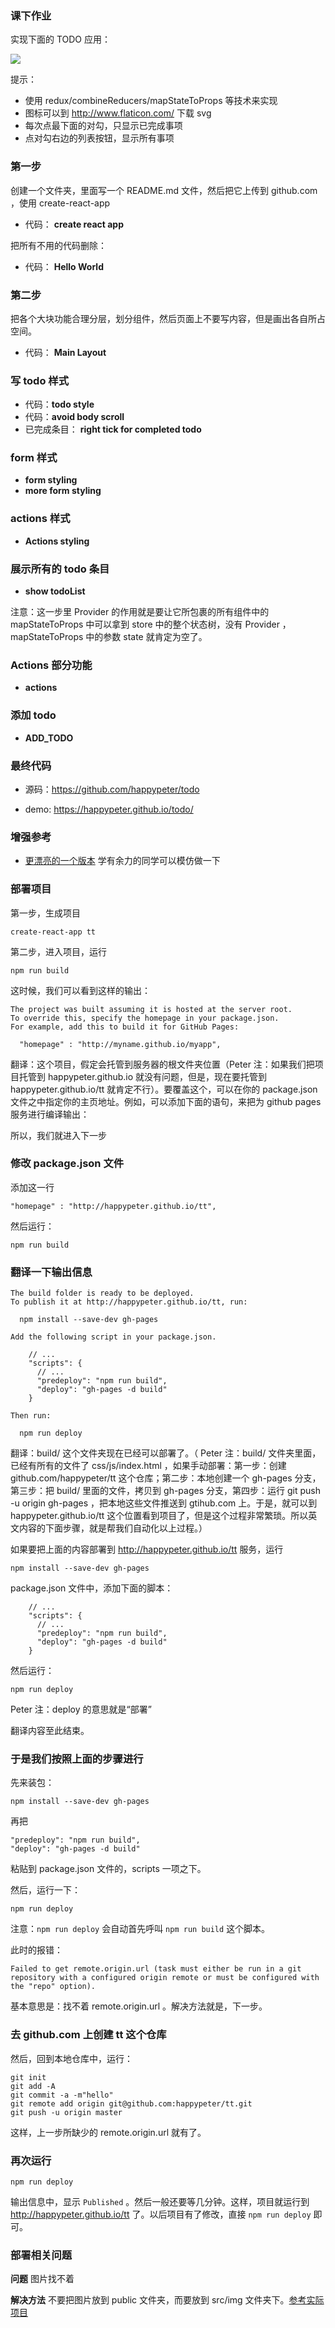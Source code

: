 ### 课下作业

实现下面的 TODO 应用：

![](http://digicity-1253322599.costj.myqcloud.com/todo.png)

提示：

- 使用 redux/combineReducers/mapStateToProps 等技术来实现
- 图标可以到  http://www.flaticon.com/ 下载 svg
- 每次点最下面的对勾，只显示已完成事项
- 点对勾右边的列表按钮，显示所有事项

### 第一步

创建一个文件夹，里面写一个 README.md 文件，然后把它上传到 github.com ，使用 create-react-app


- 代码： **create react app**

把所有不用的代码删除：

- 代码： **Hello World**


### 第二步

把各个大块功能合理分层，划分组件，然后页面上不要写内容，但是画出各自所占空间。

- 代码： **Main Layout**

### 写 todo 样式

- 代码：**todo style**
- 代码：**avoid body scroll**
- 已完成条目： **right tick for completed todo**

### form 样式

- **form styling**
- **more form styling**

### actions 样式

- **Actions styling**

### 展示所有的 todo 条目

- **show todoList**

注意：这一步里 Provider 的作用就是要让它所包裹的所有组件中的 mapStateToProps 中可以拿到 store 中的整个状态树，没有 Provider ，mapStateToProps 中的参数 state 就肯定为空了。

### Actions 部分功能

- **actions**

### 添加 todo

- **ADD_TODO**

### 最终代码

- 源码：https://github.com/happypeter/todo

- demo: https://happypeter.github.io/todo/

### 增强参考

- [更漂亮的一个版本](https://codepen.io/iamjoshellis/pen/zBjEpL) 学有余力的同学可以模仿做一下


### 部署项目


第一步，生成项目

```
create-react-app tt
```

第二步，进入项目，运行

```
npm run build
```

这时候，我们可以看到这样的输出：

```
The project was built assuming it is hosted at the server root.
To override this, specify the homepage in your package.json.
For example, add this to build it for GitHub Pages:

  "homepage" : "http://myname.github.io/myapp",

```

翻译：这个项目，假定会托管到服务器的根文件夹位置（Peter 注：如果我们把项目托管到 happypeter.github.io 就没有问题，但是，现在要托管到 happypeter.github.io/tt 就肯定不行）。要覆盖这个，可以在你的 package.json 文件之中指定你的主页地址。例如，可以添加下面的语句，来把为 github pages 服务进行编译输出：

所以，我们就进入下一步

### 修改 package.json 文件

添加这一行

```
"homepage" : "http://happypeter.github.io/tt",
```

然后运行：

```
npm run build
```

### 翻译一下输出信息

```
The build folder is ready to be deployed.
To publish it at http://happypeter.github.io/tt, run:

  npm install --save-dev gh-pages

Add the following script in your package.json.

    // ...
    "scripts": {
      // ...
      "predeploy": "npm run build",
      "deploy": "gh-pages -d build"
    }

Then run:

  npm run deploy
```

翻译：build/ 这个文件夹现在已经可以部署了。（ Peter 注：build/ 文件夹里面，已经有所有的文件了 css/js/index.html ，如果手动部署：第一步：创建 github.com/happypeter/tt 这个仓库；第二步：本地创建一个 gh-pages 分支，第三步：把 build/ 里面的文件，拷贝到 gh-pages 分支，第四步：运行 git push -u origin gh-pages ，把本地这些文件推送到 gtihub.com 上。于是，就可以到 happypeter.github.io/tt 这个位置看到项目了，但是这个过程非常繁琐。所以英文内容的下面步骤，就是帮我们自动化以上过程。）

如果要把上面的内容部署到 http://happypeter.github.io/tt 服务，运行

```
npm install --save-dev gh-pages
```

package.json 文件中，添加下面的脚本：

```
    // ...
    "scripts": {
      // ...
      "predeploy": "npm run build",
      "deploy": "gh-pages -d build"
    }
```

然后运行：

```
npm run deploy
```

Peter 注：deploy 的意思就是“部署”

翻译内容至此结束。

### 于是我们按照上面的步骤进行

先来装包：

```
npm install --save-dev gh-pages
```

再把

```
"predeploy": "npm run build",
"deploy": "gh-pages -d build"
```

粘贴到 package.json 文件的，scripts 一项之下。

然后，运行一下：

```
npm run deploy
```

注意：`npm run deploy` 会自动首先呼叫 `npm run build` 这个脚本。

此时的报错：

```
Failed to get remote.origin.url (task must either be run in a git repository with a configured origin remote or must be configured with the "repo" option).
```

基本意思是：找不着 remote.origin.url 。解决方法就是，下一步。


### 去 github.com 上创建 tt 这个仓库


然后，回到本地仓库中，运行：

```
git init
git add -A
git commit -a -m"hello"
git remote add origin git@github.com:happypeter/tt.git
git push -u origin master
```

这样，上一步所缺少的 remote.origin.url 就有了。



### 再次运行


```
npm run deploy
```

输出信息中，显示 `Published` 。然后一般还要等几分钟。这样，项目就运行到 http://happypeter.github.io/tt 了。以后项目有了修改，直接 `npm run deploy` 即可。

### 部署相关问题

**问题** 图片找不着

**解决方法** 不要把图片放到 public 文件夹，而要放到 src/img 文件夹下。[参考实际项目](https://github.com/happypeter/todo/tree/master/src/img)
